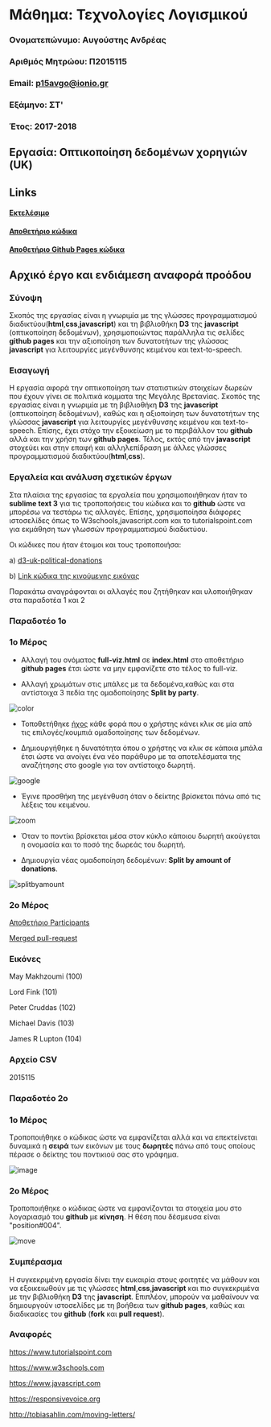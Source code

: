 # Μάθημα: Τεχνολογίες Λογισμικού

### Ονοματεπώνυμο: Αυγούστης Ανδρέας
### Αριθμός Μητρώου: Π2015115
### Email: p15avgo@ionio.gr
### Εξάμηνο: ΣΤ'
### Έτος: 2017-2018

## Εργασία: Οπτικοποίηση δεδομένων χορηγιών (UK)
## Links

#### [Εκτελέσιμο](https://p15avgo.github.io/D3js-uk-political-donations/)
#### [Αποθετήριο κώδικα](https://github.com/p15avgo/D3js-uk-political-donations/tree/Αρχικό-έργο-και-ενδιάμεση-αναφορά-προόδου)
#### [Αποθετήριο Github Pages κώδικα](https://github.com/p15avgo/D3js-uk-political-donations/tree/gh-pages)


## Αρχικό έργο και ενδιάμεση αναφορά προόδου

 

### Σύνοψη

Σκοπός της εργασίας είναι η γνωριμία με της γλώσσες προγραμματισμού διαδικτύου(**html**,**css**,**javascript**) και τη βιβλιοθήκη **D3** της **javascript** (οπτικοποίηση δεδομένων), χρησιμοποιώντας παράλληλα τις σελίδες **github pages** και την αξιοποίηση των δυνατοτήτων της γλώσσας **javascript** για λειτουργίες μεγένθυνσης κειμένου και text-to-speech.

### Εισαγωγή

Η εργασία αφορά την οπτικοποίηση των στατιστικών στοιχείων δωρεών που έχουν γίνει σε πολιτικά κομματα της Μεγάλης Βρετανίας.
Σκοπός της εργασίας είναι η γνωριμία με τη βιβλιοθήκη **D3** της **javascript** (οπτικοποίηση δεδομένων), καθώς και η αξιοποίηση των δυνατοτήτων της γλώσσας **javascript** για λειτουργίες μεγένθυνσης κειμένου και text-to-speech.
Επίσης, έχει στόχο την εξοικείωση με το περιβάλλον του **github** αλλά και την χρήση των **github pages**.
Τέλος, εκτός από την **javascript** στοχεύει και στην επαφή και αλληλεπίδραση με άλλες γλώσσες προγραμματισμού διαδικτύου(**html**,**css**).

### Εργαλεία και ανάλυση σχετικών έργων

Στα πλαίσια της εργασίας τα εργαλεία που χρησιμοποιήθηκαν ήταν το **sublime text 3** για τις τροποποήσεις του κώδικα και το **github** ώστε να μπορέσω να τεστάρω τις αλλαγές. Επίσης, χρησιμοποίησα διάφορες ιστοσελίδες όπως το W3schools,javascript.com και το tutorialspoint.com για εκμάθηση των γλωσσών προγραμματισμού διαδικτύου.

Οι κώδικες που ήταν έτοιμοι και τους τροποποιήσα: 

 a) [d3-uk-political-donations](https://github.com/ioniodi/D3js-uk-political-donations) 
 
 b) [Link κώδικα της κινούμενης εικόνας](https://github.com/ioniodi/D3js-uk-political-donations/blob/master/participants/index.html)
 
Παρακάτω αναγράφονται οι αλλαγές που ζητήθηκαν και υλοποιήθηκαν στα παραδοτέα 1 και 2

### Παραδοτέο 1ο

### 1ο Μέρος

* Αλλαγή του ονόματος **full-viz.html** σε **index.html** στο αποθετήριο **github pages** έτσι ώστε να μην εμφανίζετε στο τέλος το full-viz.

* Αλλαγή χρωμάτων στις μπάλες με τα δεδομένα,καθώς και στα αντίστοιχα 3 πεδία της ομαδοποίησης **Split by party**.

![color](https://raw.githubusercontent.com/p15avgo/sw/master/projects/2015115/ColorChange.png)

* Τοποθετήθηκε [ήχος](https://www.soundjay.com/button/sounds/button-17.mp3) κάθε φορά που ο χρήστης κάνει κλικ σε μία από τις επιλογές/κουμπιά ομαδοποίησης των δεδομένων.

* Δημιουργήθηκε η δυνατότητα όπου ο χρήστης να κλικ σε κάποια μπάλα έτσι ώστε να ανοίγει ένα νέο παράθυρο με τα αποτελέσματα της αναζήτησης στο google για τον αντίστοιχο δωρητή.

![google](https://raw.githubusercontent.com/p15avgo/sw/master/projects/2015115/google.gif)

* Έγινε προσθήκη της μεγένθυση όταν ο δείκτης βρίσκεται πάνω από τις λέξεις του κειμένου.

![zoom](https://raw.githubusercontent.com/p15avgo/sw/master/projects/2015115/zoom.gif)

* Όταν το ποντίκι βρίσκεται μέσα στον κύκλο κάποιου δωρητή ακούγεται η ονομασία και το ποσό της δωρεάς του δωρητή.


* Δημιουργία νέας ομαδοποίηση δεδομένων: **Split by amount of donations**.

![splitbyamount](https://raw.githubusercontent.com/p15avgo/sw/master/projects/2015115/SplitByAmountOfTheDonation.png)

### 2ο Μέρος
[Αποθετήριο Participants](https://github.com/p15avgo/D3js-uk-political-donations/tree/Participants)

[Merged pull-request](https://github.com/ioniodi/D3js-uk-political-donations/pull/25)

### Εικόνες

May Makhzoumi (100)

Lord Fink (101)

Peter Cruddas (102)

Michael Davis (103)

James R Lupton (104)

### Αρχείο CSV
2015115

### Παραδοτέο 2ο

### 1ο Μέρος

Tροποποιήθηκε o κώδικας ώστε να εμφανίζεται αλλά και να επεκτείνεται δυναμικά η **σειρά** των εικόνων με τους **δωρητές** πάνω από τους οποίους πέρασε ο δείκτης του ποντικιού σας στο γράφημα. 

![image](https://raw.githubusercontent.com/p15avgo/sw/master/projects/2015115/icons.gif)

### 2ο Μέρος

Τροποποιήθηκε ο κώδικας ώστε να εμφανίζονται τα στοιχεία μου στο λογαριασμό του **github** με **κίνηση**.
Η θέση που δέσμευσα είναι "position#004".

![move](https://raw.githubusercontent.com/p15avgo/sw/master/projects/2015115/name.gif)


### Συμπέρασμα

H συγκεκριμένη εργασία δίνει την ευκαιρία στους φοιτητές να μάθουν και να εξοικειωθούν με τις γλώσσες **html**,**css**,**javascript** και πιο συγκεκριμένα με την βιβλιοθήκη **D3** της **javascript**. Επιπλέον, μπορούν να μαθαίνουν να δημιουργούν ιστοσελίδες με τη βοήθεια των **github pages**, καθώς και διαδικασίες του **github** (**fork** και **pull request**).

### Αναφορές
https://www.tutorialspoint.com

https://www.w3schools.com

https://www.javascript.com

https://responsivevoice.org

http://tobiasahlin.com/moving-letters/
